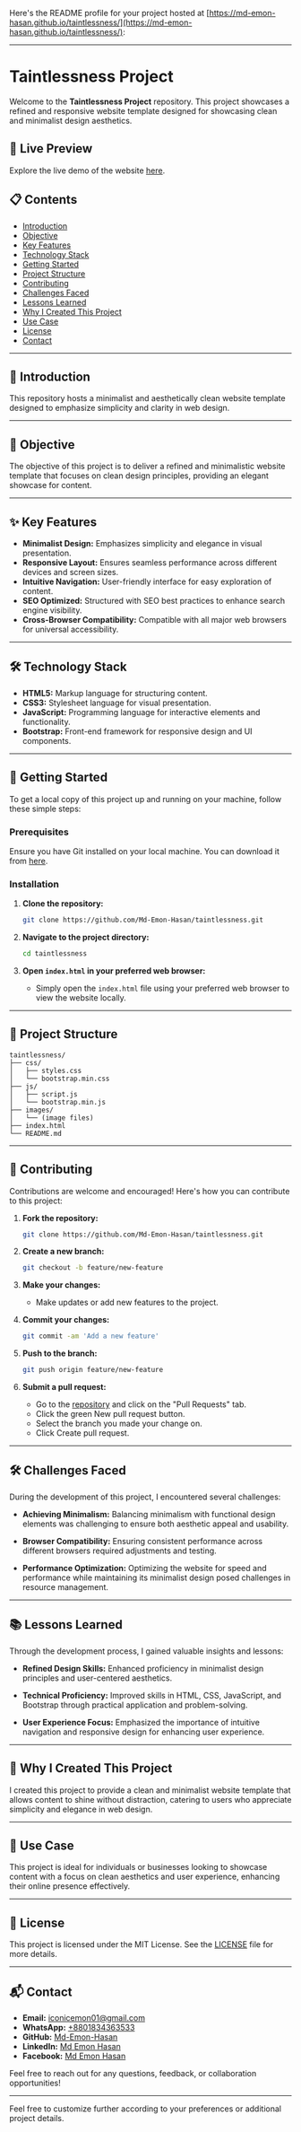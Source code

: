 Here's the README profile for your project hosted at [https://md-emon-hasan.github.io/taintlessness/](https://md-emon-hasan.github.io/taintlessness/):

---

# Taintlessness Project

Welcome to the **Taintlessness Project** repository. This project showcases a refined and responsive website template designed for showcasing clean and minimalist design aesthetics.

## 🌟 Live Preview

Explore the live demo of the website [here](https://md-emon-hasan.github.io/taintlessness/).

## 📋 Contents

- [Introduction](#introduction)
- [Objective](#objective)
- [Key Features](#key-features)
- [Technology Stack](#technology-stack)
- [Getting Started](#getting-started)
- [Project Structure](#project-structure)
- [Contributing](#contributing)
- [Challenges Faced](#challenges-faced)
- [Lessons Learned](#lessons-learned)
- [Why I Created This Project](#why-i-created-this-project)
- [Use Case](#use-case)
- [License](#license)
- [Contact](#contact)

---

## 📖 Introduction

This repository hosts a minimalist and aesthetically clean website template designed to emphasize simplicity and clarity in web design.

---

## 🎯 Objective

The objective of this project is to deliver a refined and minimalistic website template that focuses on clean design principles, providing an elegant showcase for content.

---

## ✨ Key Features

- **Minimalist Design:** Emphasizes simplicity and elegance in visual presentation.
- **Responsive Layout:** Ensures seamless performance across different devices and screen sizes.
- **Intuitive Navigation:** User-friendly interface for easy exploration of content.
- **SEO Optimized:** Structured with SEO best practices to enhance search engine visibility.
- **Cross-Browser Compatibility:** Compatible with all major web browsers for universal accessibility.

---

## 🛠️ Technology Stack

- **HTML5:** Markup language for structuring content.
- **CSS3:** Stylesheet language for visual presentation.
- **JavaScript:** Programming language for interactive elements and functionality.
- **Bootstrap:** Front-end framework for responsive design and UI components.

---

## 🚀 Getting Started

To get a local copy of this project up and running on your machine, follow these simple steps:

### Prerequisites

Ensure you have Git installed on your local machine. You can download it from [here](https://git-scm.com/).

### Installation

1. **Clone the repository:**

   ```bash
   git clone https://github.com/Md-Emon-Hasan/taintlessness.git
   ```

2. **Navigate to the project directory:**

   ```bash
   cd taintlessness
   ```

3. **Open `index.html` in your preferred web browser:**

   - Simply open the `index.html` file using your preferred web browser to view the website locally.

---

## 📁 Project Structure

```plaintext
taintlessness/
├── css/
│   ├── styles.css
│   └── bootstrap.min.css
├── js/
│   ├── script.js
│   └── bootstrap.min.js
├── images/
│   └── (image files)
├── index.html
└── README.md
```

---

## 🤝 Contributing

Contributions are welcome and encouraged! Here's how you can contribute to this project:

1. **Fork the repository:**
   ```bash
   git clone https://github.com/Md-Emon-Hasan/taintlessness.git
   ```

2. **Create a new branch:**
   ```bash
   git checkout -b feature/new-feature
   ```

3. **Make your changes:**
   - Make updates or add new features to the project.

4. **Commit your changes:**
   ```bash
   git commit -am 'Add a new feature'
   ```

5. **Push to the branch:**
   ```bash
   git push origin feature/new-feature
   ```

6. **Submit a pull request:**
   - Go to the [repository](https://github.com/Md-Emon-Hasan/taintlessness) and click on the "Pull Requests" tab.
   - Click the green New pull request button.
   - Select the branch you made your change on.
   - Click Create pull request.

---

## 🛠️ Challenges Faced

During the development of this project, I encountered several challenges:

- **Achieving Minimalism:** Balancing minimalism with functional design elements was challenging to ensure both aesthetic appeal and usability.
  
- **Browser Compatibility:** Ensuring consistent performance across different browsers required adjustments and testing.

- **Performance Optimization:** Optimizing the website for speed and performance while maintaining its minimalist design posed challenges in resource management.

---

## 📚 Lessons Learned

Through the development process, I gained valuable insights and lessons:

- **Refined Design Skills:** Enhanced proficiency in minimalist design principles and user-centered aesthetics.
  
- **Technical Proficiency:** Improved skills in HTML, CSS, JavaScript, and Bootstrap through practical application and problem-solving.

- **User Experience Focus:** Emphasized the importance of intuitive navigation and responsive design for enhancing user experience.

---

## 🌟 Why I Created This Project

I created this project to provide a clean and minimalist website template that allows content to shine without distraction, catering to users who appreciate simplicity and elegance in web design.

---

## 🎯 Use Case

This project is ideal for individuals or businesses looking to showcase content with a focus on clean aesthetics and user experience, enhancing their online presence effectively.

---

## 📜 License

This project is licensed under the MIT License. See the [LICENSE](LICENSE) file for more details.

---

## 📬 Contact

- **Email:** [iconicemon01@gmail.com](mailto:iconicemon01@gmail.com)
- **WhatsApp:** [+8801834363533](https://wa.me/8801834363533)
- **GitHub:** [Md-Emon-Hasan](https://github.com/Md-Emon-Hasan)
- **LinkedIn:** [Md Emon Hasan](https://www.linkedin.com/in/md-emon-hasan)
- **Facebook:** [Md Emon Hasan](https://www.facebook.com/mdemon.hasan2001/)

Feel free to reach out for any questions, feedback, or collaboration opportunities!

---

Feel free to customize further according to your preferences or additional project details.

